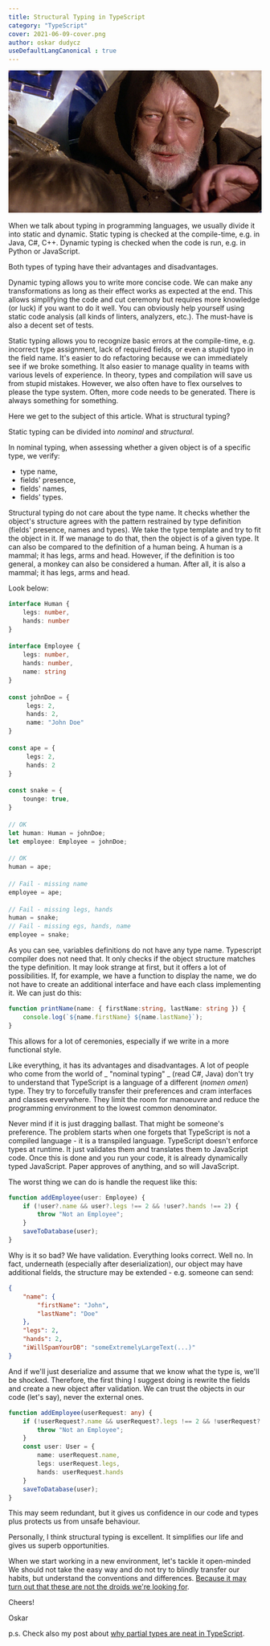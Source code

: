 ```yaml
---
title: Structural Typing in TypeScript
category: "TypeScript"
cover: 2021-06-09-cover.png
author: oskar dudycz
useDefaultLangCanonical : true
---
```


![cover](2021-06-09-cover.png)

When we talk about typing in programming languages, we usually divide it into static and dynamic. Static typing is checked at the compile-time, e.g. in Java, C#, C++. Dynamic typing is checked when the code is run, e.g. in Python or JavaScript. 

Both types of typing have their advantages and disadvantages.

Dynamic typing allows you to write more concise code. We can make any transformations as long as their effect works as expected at the end. This allows simplifying the code and cut ceremony but requires more knowledge (or luck) if you want to do it well. You can obviously help yourself using static code analysis (all kinds of linters, analyzers, etc.). The must-have is also a decent set of tests.

Static typing allows you to recognize basic errors at the compile-time, e.g. incorrect type assignment, lack of required fields, or even a stupid typo in the field name. It's easier to do refactoring because we can immediately see if we broke something. It also easier to manage quality in teams with various levels of experience. In theory, types and compilation will save us from stupid mistakes. However, we also often have to flex ourselves to please the type system. Often, more code needs to be generated. There is always something for something.

Here we get to the subject of this article. What is structural typing?

Static typing can be divided into _nominal_ and _structural_.

In nominal typing, when assessing whether a given object is of a specific type, we verify:
- type name,
- fields' presence,
- fields' names,
- fields' types.

Structural typing do not care about the type name. It checks whether the object's structure agrees with the pattern restrained by type definition (fields' presence, names and types). We take the type template and try to fit the object in it. If we manage to do that, then the object is of a given type. It can also be compared to the definition of a human being. A human is a mammal; it has legs, arms and head. However, if the definition is too general, a monkey can also be considered a human. After all, it is also a mammal; it has legs, arms and head.

Look below:

```typescript
interface Human {
    legs: number,
    hands: number
}

interface Employee {
    legs: number,
    hands: number,
    name: string
}

const johnDoe = {
     legs: 2,
     hands: 2,
     name: "John Doe"
}

const ape = {
     legs: 2,
     hands: 2
}

const snake = {
    tounge: true,
}

// OK
let human: Human = johnDoe;
let employee: Employee = johnDoe;

// OK
human = ape; 

// Fail - missing name
employee = ape;

// Fail - missing legs, hands
human = snake;
// Fail - missing egs, hands, name
employee = snake;
```

As you can see, variables definitions do not have any type name. Typescript compiler does not need that. It only checks if the object structure matches the type definition. It may look strange at first, but it offers a lot of possibilities. If, for example, we have a function to display the name, we do not have to create an additional interface and have each class implementing it. We can just do this:

```typescript
function printName(name: { firstName:string, lastName: string }) {
    console.log(`${name.firstName} ${name.lastName}`);
}
```

This allows for a lot of ceremonies, especially if we write in a more functional style.

Like everything, it has its advantages and disadvantages. A lot of people who come from the world of _ "nominal typing" _ (read C#, Java) don't try to understand that TypeScript is a language of a different (_nomen omen_) type. They try to forcefully transfer their preferences and cram interfaces and classes everywhere. They limit the room for manoeuvre and reduce the programming environment to the lowest common denominator.

Never mind if it is just dragging ballast. That might be someone's preference. The problem starts when one forgets that TypeScript is not a compiled language - it is a transpiled language. TypeScript doesn't enforce types at runtime. It just validates them and translates them to JavaScript code. Once this is done and you run your code, it is already dynamically typed JavaScript. Paper approves of anything, and so will JavaScript.

The worst thing we can do is handle the request like this:

```typescript
function addEmployee(user: Employee) {
    if (!user?.name && user?.legs !== 2 && !user?.hands !== 2) {
        throw "Not an Employee";
    }
    saveToDatabase(user);
}
```

Why is it so bad? We have validation. Everything looks correct. Well no. In fact, underneath (especially after deserialization), our object may have additional fields, the structure may be extended - e.g. someone can send:

```json
{
    "name": {
        "firstName": "John",
        "lastName": "Doe"
    },
    "legs": 2,
    "hands": 2,
    "iWillSpamYourDB": "someExtremelyLargeText(...)"
}
```

And if we'll just deserialize and assume that we know what the type is, we'll be shocked. Therefore, the first thing I suggest doing is rewrite the fields and create a new object after validation. We can trust the objects in our code (let's say), never the external ones.

```typescript
function addEmployee(userRequest: any) {
    if (!userRequest?.name && userRequest?.legs !== 2 && !userRequest?.hands !== 2) {
        throw "Not an Employee";
    }
    const user: User = {
        name: userRequest.name,
        legs: userRequest.legs,
        hands: userRequest.hands
    }
    saveToDatabase(user);
}
```

This may seem redundant, but it gives us confidence in our code and types plus protects us from unsafe behaviour.

Personally, I think structural typing is excellent. It simplifies our life and gives us superb opportunities. 

When we start working in a new environment, let's tackle it open-minded We should not take the easy way and do not try to blindly transfer our habits, but understand the conventions and differences. [Because it may turn out that these are not the droids we're looking for](https://www.youtube.com/watch?v=532j-186xEQ).

Cheers!

Oskar

p.s. Check also my post about [why partial types are neat in TypeScript](/pl/partial_typescript/). 